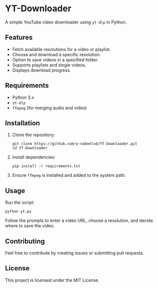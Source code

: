 # YT-Downloader

A simple YouTube video downloader using `yt-dlp` in Python.

## Features

- Fetch available resolutions for a video or playlist.
- Choose and download a specific resolution.
- Option to save videos in a specified folder.
- Supports playlists and single videos.
- Displays download progress.

## Requirements

- Python 3.x
- `yt-dlp`
- `ffmpeg` (for merging audio and video)

## Installation

1. Clone the repository:

   ```
   git clone https://github.com/y-nabeelxd/YT-Downloader.git
   cd YT-Downloader
   ```

2. Install dependencies:

   ```
   pip install -r requirements.txt
   ```

3. Ensure `ffmpeg` is installed and added to the system path.

## Usage

Run the script:

```
python yt.py
```

Follow the prompts to enter a video URL, choose a resolution, and decide where to save the video.

## Contributing

Feel free to contribute by creating issues or submitting pull requests.

## License

This project is licensed under the MIT License.
